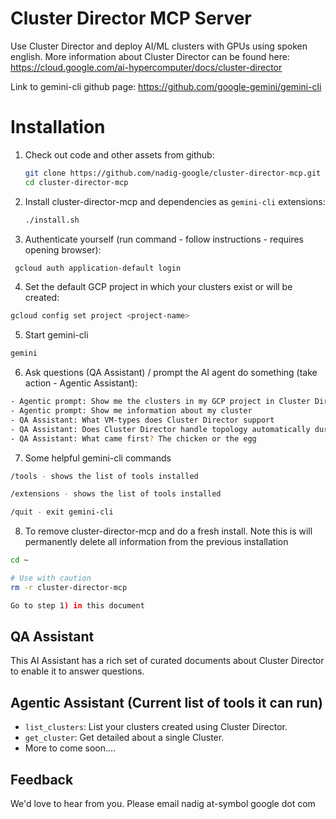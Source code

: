 # Cluster Director MCP Server

Use Cluster Director and deploy AI/ML clusters with GPUs using spoken english. More information about Cluster Director can be found here: https://cloud.google.com/ai-hypercomputer/docs/cluster-director

Link to gemini-cli github page: https://github.com/google-gemini/gemini-cli

# Installation

1.  Check out code and other assets from github:
    ```sh
    git clone https://github.com/nadig-google/cluster-director-mcp.git
    cd cluster-director-mcp
    ```

2.  Install cluster-director-mcp and dependencies as `gemini-cli` extensions:
    ```sh
    ./install.sh
    ```   

3. Authenticate yourself (run command - follow instructions - requires opening browser):
  ```sh
   gcloud auth application-default login
  ```
  
4. Set the default GCP project in which your clusters exist or will be created:
  ```sh
  gcloud config set project <project-name>
  ```

5. Start gemini-cli
  ```sh
  gemini
  ```

6. Ask questions (QA Assistant) / prompt the AI agent do something (take action - Agentic Assistant):
  ```sh
  - Agentic prompt: Show me the clusters in my GCP project in Cluster Director
  - Agentic prompt: Show me information about my cluster
  - QA Assistant: What VM-types does Cluster Director support
  - QA Assistant: Does Cluster Director handle topology automatically during cluster creation
  - QA Assistant: What came first? The chicken or the egg
  ```

7. Some helpful gemini-cli commands
  ```sh
  /tools - shows the list of tools installed
  ```

  ```sh
  /extensions - shows the list of tools installed
  ```

  ```sh
  /quit - exit gemini-cli
  ```

8. To remove cluster-director-mcp and do a fresh install. Note this is will permanently delete all information from the previous installation
  ```sh
  cd ~
  ```

  ```sh
  # Use with caution
  rm -r cluster-director-mcp
  ```

  ```sh
  Go to step 1) in this document
  ```

## QA Assistant

This AI Assistant has a rich set of curated documents about Cluster Director to enable it to answer questions.

## Agentic Assistant (Current list of tools it can run)

- `list_clusters`: List your clusters created using Cluster Director.
- `get_cluster`: Get detailed about a single Cluster.
- More to come soon....

## Feedback
We'd love to hear from you. Please email nadig at-symbol google dot com 



